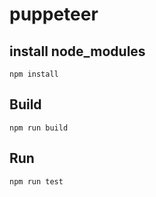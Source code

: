 # puppeteer

## install node_modules

```
npm install
```

## Build

```
npm run build 
```

## Run

```
npm run test 
```